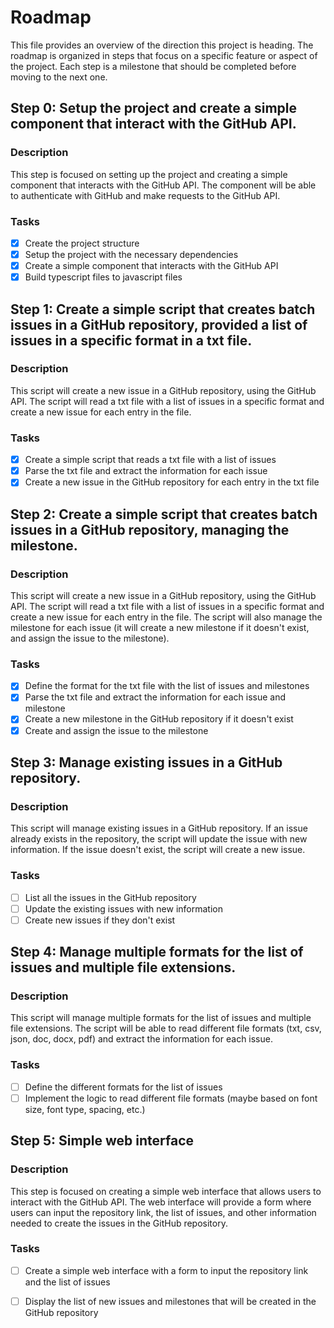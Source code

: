 # Roadmap

This file provides an overview of the direction this project is heading. The roadmap is organized in steps that focus on a specific feature or aspect of the project. Each step is a milestone that should be completed before moving to the next one.

## Step 0: Setup the project and create a simple component that interact with the GitHub API.

### Description

This step is focused on setting up the project and creating a simple component that interacts with the GitHub API. The component will be able to authenticate with GitHub and make requests to the GitHub API.

### Tasks

- [x] Create the project structure
- [x] Setup the project with the necessary dependencies
- [x] Create a simple component that interacts with the GitHub API
- [x] Build typescript files to javascript files

## Step 1: Create a simple script that creates batch issues in a GitHub repository, provided a list of issues in a specific format in a txt file.

### Description

This script will create a new issue in a GitHub repository, using the GitHub API. The script will read a txt file with a list of issues in a specific format and create a new issue for each entry in the file.

### Tasks

- [x] Create a simple script that reads a txt file with a list of issues
- [x] Parse the txt file and extract the information for each issue
- [x] Create a new issue in the GitHub repository for each entry in the txt file

## Step 2: Create a simple script that creates batch issues in a GitHub repository, managing the milestone.

### Description

This script will create a new issue in a GitHub repository, using the GitHub API. The script will read a txt file with a list of issues in a specific format and create a new issue for each entry in the file. The script will also manage the milestone for each issue (it will create a new milestone if it doesn't exist, and assign the issue to the milestone).

### Tasks

- [x] Define the format for the txt file with the list of issues and milestones
- [x] Parse the txt file and extract the information for each issue and milestone
- [x] Create a new milestone in the GitHub repository if it doesn't exist
- [x] Create and assign the issue to the milestone

## Step 3: Manage existing issues in a GitHub repository.

### Description

This script will manage existing issues in a GitHub repository. If an issue already exists in the repository, the script will update the issue with new information. If the issue doesn't exist, the script will create a new issue.

### Tasks

- [ ] List all the issues in the GitHub repository
- [ ] Update the existing issues with new information
- [ ] Create new issues if they don't exist

## Step 4: Manage multiple formats for the list of issues and multiple file extensions.

### Description

This script will manage multiple formats for the list of issues and multiple file extensions. The script will be able to read different file formats (txt, csv, json, doc, docx, pdf) and extract the information for each issue.

### Tasks

- [ ] Define the different formats for the list of issues
- [ ] Implement the logic to read different file formats (maybe based on font size, font type, spacing, etc.)

## Step 5: Simple web interface

### Description

This step is focused on creating a simple web interface that allows users to interact with the GitHub API. The web interface will provide a form where users can input the repository link, the list of issues, and other information needed to create the issues in the GitHub repository.

### Tasks

- [ ] Create a simple web interface with a form to input the repository link and the list of issues
- [ ] Display the list of new issues and milestones that will be created in the GitHub repository


